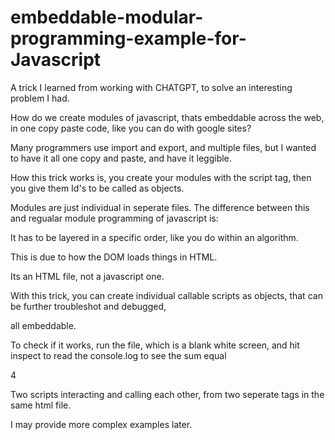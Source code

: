 # embeddable-modular-programming-example-for-Javascript


A trick I learned from working with CHATGPT, to solve an interesting problem I had.

How do we create modules of javascript, thats embeddable across the web, in one copy paste code, like you can do with google sites?


Many programmers use import and export, and multiple files, but I wanted to have it all one copy and paste, and have it leggible.


How this trick works is, you create your modules with the script tag, then you give them Id's to be called as objects.


Modules are just individual <scripts> in seperate files. The difference between this and regualar module programming of javascript is:



It has to be layered in a specific order, like you do within an algorithm.

This is due to how the DOM loads things in HTML.

Its an HTML file, not a javascript one.



With this trick, you can create individual callable scripts as objects, that can be further troubleshot and debugged,

all embeddable.




To check if it works, run the file, which is a blank white screen, and hit inspect to read the console.log to see the sum equal

4



Two scripts interacting and calling each other, from two seperate tags in the same html file.




I may provide more complex examples later.
